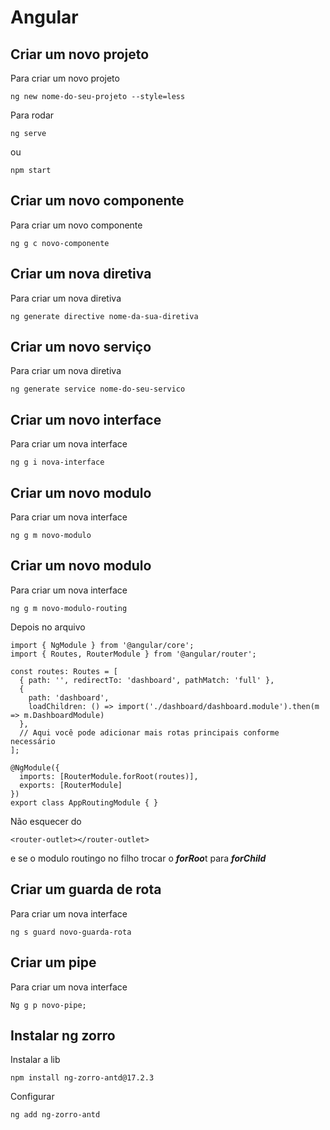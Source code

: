 # Angular
## Criar um novo projeto

Para criar um novo projeto 

```
ng new nome-do-seu-projeto --style=less
```

Para rodar 

```
ng serve
```

ou 

```
npm start
```

## Criar um novo componente

Para criar um novo componente

```
ng g c novo-componente
```

## Criar um nova diretiva

Para criar um nova diretiva

```
ng generate directive nome-da-sua-diretiva
```

## Criar um novo serviço

Para criar um nova diretiva

```
ng generate service nome-do-seu-servico
```

## Criar um novo interface

Para criar um nova interface

```
ng g i nova-interface
```

## Criar um novo modulo

Para criar um nova interface

```
ng g m novo-modulo
```

## Criar um novo modulo 

Para criar um nova interface

```
ng g m novo-modulo-routing
```

Depois no arquivo

```
import { NgModule } from '@angular/core';
import { Routes, RouterModule } from '@angular/router';

const routes: Routes = [
  { path: '', redirectTo: 'dashboard', pathMatch: 'full' },
  {
    path: 'dashboard',
    loadChildren: () => import('./dashboard/dashboard.module').then(m => m.DashboardModule)
  },
  // Aqui você pode adicionar mais rotas principais conforme necessário
];

@NgModule({
  imports: [RouterModule.forRoot(routes)],
  exports: [RouterModule]
})
export class AppRoutingModule { }
```

Não esquecer do 

```
<router-outlet></router-outlet>
```

e se o modulo routingo no filho trocar o ***forRoo***t para ***forChild***

## Criar um guarda de rota

Para criar um nova interface

```
ng s guard novo-guarda-rota
```

## Criar um pipe

Para criar um nova interface

```
Ng g p novo-pipe;
```

## Instalar ng zorro

Instalar a lib

```
npm install ng-zorro-antd@17.2.3
```

Configurar

```
ng add ng-zorro-antd
```

